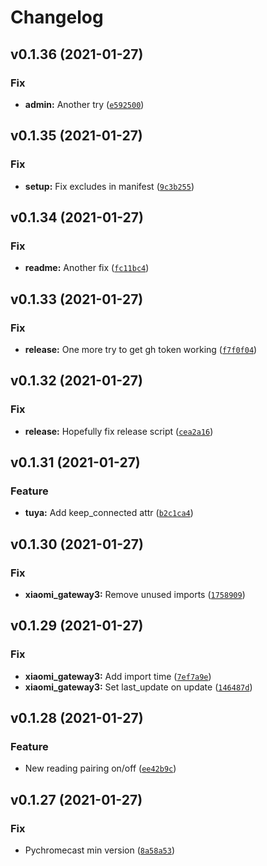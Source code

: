 # Changelog

<!--next-version-placeholder-->

## v0.1.36 (2021-01-27)
### Fix
* **admin:** Another try ([`e592500`](https://github.com/dominikkarall/fhempy/commit/e592500ba431e5bd112e594f38b9a96f2bb0e65d))

## v0.1.35 (2021-01-27)
### Fix
* **setup:** Fix excludes in manifest ([`9c3b255`](https://github.com/dominikkarall/fhempy/commit/9c3b255e90fbc8c8f0ab11a85531795c6239fd84))

## v0.1.34 (2021-01-27)
### Fix
* **readme:** Another fix ([`fc11bc4`](https://github.com/dominikkarall/fhempy/commit/fc11bc4426023161c219b2ea7b3daedf9f9696a6))

## v0.1.33 (2021-01-27)
### Fix
* **release:** One more try to get gh token working ([`f7f0f04`](https://github.com/dominikkarall/fhempy/commit/f7f0f04443b9b2a05d05dbb8bd76cc46132a8f70))

## v0.1.32 (2021-01-27)
### Fix
* **release:** Hopefully fix release script ([`cea2a16`](https://github.com/dominikkarall/fhempy/commit/cea2a165abd64ac7410ecb387dbf1d36f50cb468))

## v0.1.31 (2021-01-27)
### Feature
* **tuya:** Add keep_connected attr ([`b2c1ca4`](https://github.com/dominikkarall/fhempy/commit/b2c1ca47cf1b7adda9eb86731f21e0f755cf3dcd))

## v0.1.30 (2021-01-27)
### Fix
* **xiaomi_gateway3:** Remove unused imports ([`1758909`](https://github.com/dominikkarall/fhem_pythonbinding/commit/175890932f4efeeedba79ae6b2d1dfe81839abcc))

## v0.1.29 (2021-01-27)
### Fix
* **xiaomi_gateway3:** Add import time ([`7ef7a9e`](https://github.com/dominikkarall/fhem_pythonbinding/commit/7ef7a9ecabb2e8f765f6e1223bcaaaed365c6644))
* **xiaomi_gateway3:** Set last_update on update ([`146487d`](https://github.com/dominikkarall/fhem_pythonbinding/commit/146487daf69f9ed5219043c444fdfbac9f90021c))

## v0.1.28 (2021-01-27)
### Feature
* New reading pairing on/off ([`ee42b9c`](https://github.com/dominikkarall/fhem_pythonbinding/commit/ee42b9c1dc822993ee882e94be056b311f87bd8e))

## v0.1.27 (2021-01-27)
### Fix
* Pychromecast min version ([`8a58a53`](https://github.com/dominikkarall/fhem_pythonbinding/commit/8a58a5374c25ffcaf1f3c9a9f37b5ebb83272d96))
